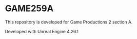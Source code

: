 # GAME259A

This repository is developed for Game Productions 2 section A.

Developed with Unreal Engine 4.26.1



